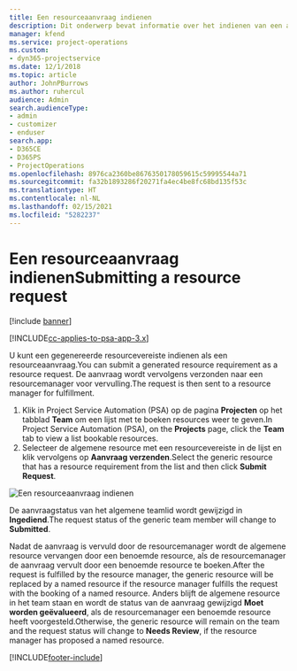 ```yaml
---
title: Een resourceaanvraag indienen
description: Dit onderwerp bevat informatie over het indienen van een aanvraag voor een projectresource.
manager: kfend
ms.service: project-operations
ms.custom:
- dyn365-projectservice
ms.date: 12/1/2018
ms.topic: article
author: JohnPBurrows
ms.author: ruhercul
audience: Admin
search.audienceType:
- admin
- customizer
- enduser
search.app:
- D365CE
- D365PS
- ProjectOperations
ms.openlocfilehash: 8976ca2360be8676350178059615c59995544a71
ms.sourcegitcommit: fa32b1893286f20271fa4ec4be8fc68bd135f53c
ms.translationtype: HT
ms.contentlocale: nl-NL
ms.lasthandoff: 02/15/2021
ms.locfileid: "5282237"
---
```

# <a name="submitting-a-resource-request"></a><span data-ttu-id="2cb0e-103">Een resourceaanvraag indienen</span><span class="sxs-lookup"><span data-stu-id="2cb0e-103">Submitting a resource request</span></span>

[!include [banner](../includes/psa-now-project-operations.md)]

[!INCLUDE[cc-applies-to-psa-app-3.x](../includes/cc-applies-to-psa-app-3x.md)]

<span data-ttu-id="2cb0e-104">U kunt een gegenereerde resourcevereiste indienen als een resourceaanvraag.</span><span class="sxs-lookup"><span data-stu-id="2cb0e-104">You can submit a generated resource requirement as a resource request.</span></span> <span data-ttu-id="2cb0e-105">De aanvraag wordt vervolgens verzonden naar een resourcemanager voor vervulling.</span><span class="sxs-lookup"><span data-stu-id="2cb0e-105">The request is then sent to a resource manager for fulfillment.</span></span>

1. <span data-ttu-id="2cb0e-106">Klik in Project Service Automation (PSA) op de pagina **Projecten** op het tabblad **Team** om een lijst met te boeken resources weer te geven.</span><span class="sxs-lookup"><span data-stu-id="2cb0e-106">In Project Service Automation (PSA), on the **Projects** page, click the **Team** tab to view a list bookable resources.</span></span> 
2. <span data-ttu-id="2cb0e-107">Selecteer de algemene resource met een resourcevereiste in de lijst en klik vervolgens op **Aanvraag verzenden**.</span><span class="sxs-lookup"><span data-stu-id="2cb0e-107">Select the generic resource that has a resource requirement from the list and then click **Submit Request**.</span></span>

![Een resourceaanvraag indienen](media/RM-how-to-18.png)

<span data-ttu-id="2cb0e-109">De aanvraagstatus van het algemene teamlid wordt gewijzigd in **Ingediend**.</span><span class="sxs-lookup"><span data-stu-id="2cb0e-109">The request status of the generic team member will change to **Submitted**.</span></span>

<span data-ttu-id="2cb0e-110">Nadat de aanvraag is vervuld door de resourcemanager wordt de algemene resource vervangen door een benoemde resource, als de resourcemanager de aanvraag vervult door een benoemde resource te boeken.</span><span class="sxs-lookup"><span data-stu-id="2cb0e-110">After the request is fulfilled by the resource manager, the generic resource will be replaced by a named resource if the resource manager fulfills the request with the booking of a named resource.</span></span> <span data-ttu-id="2cb0e-111">Anders blijft de algemene resource in het team staan en wordt de status van de aanvraag gewijzigd **Moet worden geëvalueerd**, als de resourcemanager een benoemde resource heeft voorgesteld.</span><span class="sxs-lookup"><span data-stu-id="2cb0e-111">Otherwise, the generic resource will remain on the team and the request status will change to **Needs Review**, if the resource manager has proposed a named resource.</span></span>


[!INCLUDE[footer-include](../includes/footer-banner.md)]